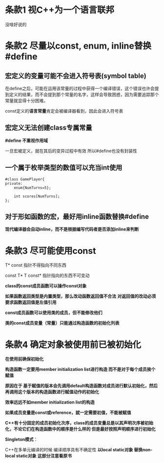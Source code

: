 # 条款1 视C++为一个语言联邦

没啥好说的

# 条款2 尽量以const, enum, inline替换#define

## 宏定义的变量可能不会进入符号表(symbol table)

在define之后，可能在运用该常量的过程中获得一个编译错误，这个错误也许会提到定义的结果，而不会提到那个常量的名字，这样会导致困惑，因为需要追踪那个常量就显得十分困难。

const定义的**语言常量**肯定会被编译器看到，因此会进入符号表

## 宏定义无法创建class专属常量

**#define 不重视作用域**

一旦宏被定义，就在其后的变异过程中有效  所以#define也没有封装性

## 一个属于枚举类型的数值可以充当int使用

```
#class GamePlayer{
private:
	enum{NumTurns=5};

	int scores[NumTurns];
};
```

## 对于形如函数的宏，最好用inline函数替换#define

**现代编译器会自动inline，而不是根据编写代码者是否添加inline来判断**

# 条款3 尽可能使用const

T* const  指针不得指向不同东西

const T*       T const*   指针指向的东西不可变动

**class的const成员函数可以操作const对象**

**如果函数返回类型是内置类型，那么改动函数返回值不合法**    **对返回值的改动必须要求函数返回值是左值引用**

**const成员函数可以使用类的成员，但不能修改他们**

**类的const成员变量（常量）只能通过构造函数的初始化列表**

# 条款4 确定对象被使用前已被初始化

**在使用前确保初始化**


**构造函数一定要用member initialization list进行构造 而不是对于每个成员挨个赋值**

**原因在于 基于赋值的版本会先调用default构造函数对成员进行默认初始化，然后再调用这个版本的构造函数进行赋值动作的初始化**

**效率远远不如member initialization list的构造**


**如果成员变量是const或reference，就一定需要初值，不能被赋值**

**C++有十分固定的成员初始化次序，class的成员变量总是以其声明次序被初始化，不论它们在构造函数中的顺序是什么样的 但是最好按照声明顺序进行初始化**


**Singleton模式**：

C++在多单元编译的时候  编译顺序具有不确定性  **以local static对象 替换non-local static对象**   **这部分注意看原书**
